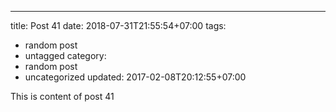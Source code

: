---
title: Post 41
date: 2018-07-31T21:55:54+07:00
tags:
  - random post
  - untagged
category:
  - random post
  - uncategorized
updated: 2017-02-08T20:12:55+07:00

This is content of post 41